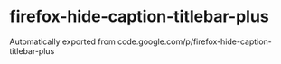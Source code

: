 # firefox-hide-caption-titlebar-plus
Automatically exported from code.google.com/p/firefox-hide-caption-titlebar-plus

